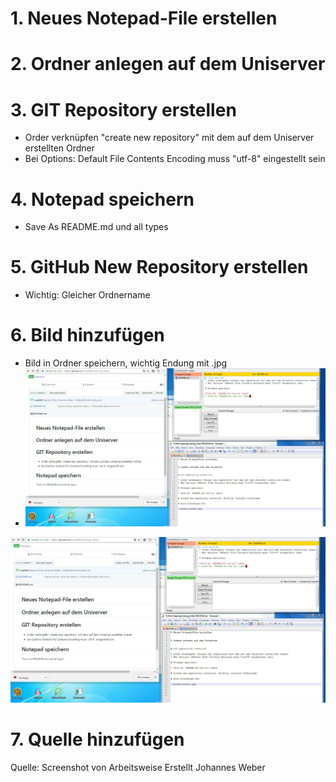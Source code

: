 # 1. Neues Notepad-File erstellen


# 2. Ordner anlegen auf dem Uniserver 


# 3. GIT Repository erstellen 

* Order verknüpfen "create new repository" mit dem auf dem Uniserver erstellten Ordner
* Bei Options: Default File Contents Encoding muss "utf-8" eingestellt sein

# 4. Notepad speichern 

* Save As  README.md und all types 

# 5. GitHub New Repository erstellen

* Wichtig: Gleicher Ordnername

# 6. Bild hinzufügen 

* Bild in Ordner speichern, wichtig Endung mit .jpg 
*  ![Screenshot](Unbenannt.jpg) 

![Screenshot](Unbenannt.jpg) 

# 7. Quelle hinzufügen 

Quelle: Screenshot von Arbeitsweise 
        Erstellt Johannes Weber



